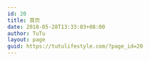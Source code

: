 ```yaml
---
id: 20
title: 首页
date: 2018-05-28T13:33:03+08:00
author: TuTu
layout: page
guid: https://tutulifestyle.com/?page_id=20
---
```

